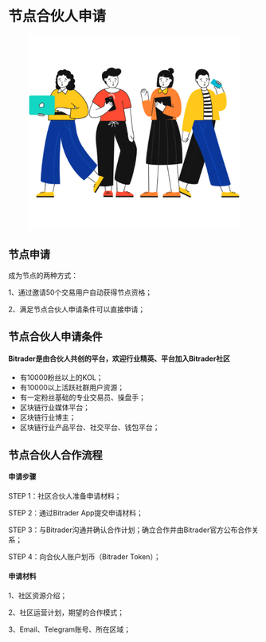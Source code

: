 # 节点合伙人申请

<figure><img src="../.gitbook/assets/Croods Friends.png" alt=""><figcaption></figcaption></figure>

## 节点申请

成为节点的两种方式：

1、通过邀请50个交易用户自动获得节点资格；

2、满足节点合伙人申请条件可以直接申请；

## 节点合伙人申请条件

#### Bitrader是由合伙人共创的平台，欢迎行业精英、平台加入Bitrader社区

* 有10000粉丝以上的KOL；
* 有10000以上活跃社群用户资源；
* 有一定粉丝基础的专业交易员、操盘手；
* 区块链行业媒体平台；
* 区块链行业博主；
* 区块链行业产品平台、社交平台、钱包平台；

## 节点合伙人合作流程

#### 申请步骤

STEP 1：社区合伙人准备申请材料；

STEP 2：通过Bitrader App提交申请材料；

STEP 3：与Bitrader沟通并确认合作计划；确立合作并由Bitrader官方公布合作关系；

STEP 4：向合伙人账户划币（Bitrader Token）；

#### 申请材料

1、社区资源介绍；

2、社区运营计划，期望的合作模式；

3、Email、Telegram账号、所在区域；

